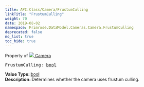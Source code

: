 ```yaml
---
title: API:Class/Camera/FrustumCulling
linkTitle: "FrustumCulling"
weight: 70
date: 2019-08-02
namespace: Primrose.DataModel.Cameras.Camera.FrustumCulling
deprecated: false
no_list: true
toc_hide: true
---
```

Property of <a href="/docs/api-reference/Class/Camera"><img src="/icons/silk/camera.png"/>&nbsp;Camera</a>
<pre class="method-declaration">
FrustumCulling: <a class="type" href="/docs/api-reference/System/Primitives#boolean">bool</a></pre>
<b>Value Type: </b>
<a class="type" href="/docs/api-reference/System/Primitives#boolean">bool</a>
<br/>
<b>Description: </b>
Determines whether the camera uses frustum culling.

